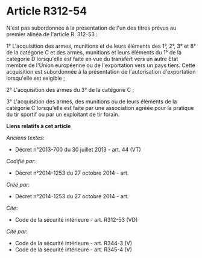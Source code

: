 # Article R312-54

N'est pas subordonnée à la présentation de l'un des titres prévus au premier alinéa de l'article R. 312-53 : 

1° L'acquisition des armes, munitions et de leurs éléments des 1°, 2°, 3° et 8° de la catégorie C et des armes, munitions et
leurs éléments du 1° de la catégorie D lorsqu'elle est faite en vue du transfert vers un autre Etat membre de l'Union
européenne ou de l'exportation vers un pays tiers. Cette acquisition est subordonnée à la présentation de l'autorisation
d'exportation lorsqu'elle est exigible ; 

2° L'acquisition des armes du 3° de la catégorie C ; 

3° L'acquisition des armes, des munitions ou de leurs éléments de la catégorie C lorsqu'elle est faite par une association
agréée pour la pratique du tir sportif ou par un exploitant de tir forain.

**Liens relatifs à cet article**

_Anciens textes_:

  - Décret n°2013-700 du 30 juillet 2013 - art. 44 (VT)

_Codifié par_:

  - Décret n°2014-1253 du 27 octobre 2014 - art.

_Créé par_:

  - Décret n°2014-1253 du 27 octobre 2014 - art.

_Cite_:

  - Code de la sécurité intérieure - art. R312-53 (VD)

_Cité par_:

  - Code de la sécurité intérieure - art. R344-3 (V)
  - Code de la sécurité intérieure - art. R345-4 (V)
